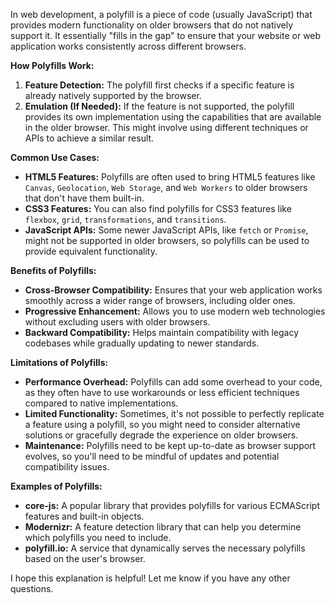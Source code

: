 In web development, a polyfill is a piece of code (usually JavaScript) that provides modern functionality on older browsers that do not natively support it. It essentially "fills in the gap" to ensure that your website or web application works consistently across different browsers.

**How Polyfills Work:**

1. **Feature Detection:** The polyfill first checks if a specific feature is already natively supported by the browser.
2. **Emulation (If Needed):** If the feature is not supported, the polyfill provides its own implementation using the capabilities that are available in the older browser. This might involve using different techniques or APIs to achieve a similar result.

**Common Use Cases:**

- **HTML5 Features:** Polyfills are often used to bring HTML5 features like `Canvas`, `Geolocation`, `Web Storage`, and `Web Workers` to older browsers that don't have them built-in.
- **CSS3 Features:** You can also find polyfills for CSS3 features like `flexbox`, `grid`, `transformations`, and `transitions`.
- **JavaScript APIs:** Some newer JavaScript APIs, like `fetch` or `Promise`, might not be supported in older browsers, so polyfills can be used to provide equivalent functionality.

**Benefits of Polyfills:**

- **Cross-Browser Compatibility:** Ensures that your web application works smoothly across a wider range of browsers, including older ones.
- **Progressive Enhancement:** Allows you to use modern web technologies without excluding users with older browsers.
- **Backward Compatibility:** Helps maintain compatibility with legacy codebases while gradually updating to newer standards.

**Limitations of Polyfills:**

- **Performance Overhead:** Polyfills can add some overhead to your code, as they often have to use workarounds or less efficient techniques compared to native implementations.
- **Limited Functionality:** Sometimes, it's not possible to perfectly replicate a feature using a polyfill, so you might need to consider alternative solutions or gracefully degrade the experience on older browsers.
- **Maintenance:** Polyfills need to be kept up-to-date as browser support evolves, so you'll need to be mindful of updates and potential compatibility issues.

**Examples of Polyfills:**

- **core-js:** A popular library that provides polyfills for various ECMAScript features and built-in objects.
- **Modernizr:** A feature detection library that can help you determine which polyfills you need to include.
- **polyfill.io:** A service that dynamically serves the necessary polyfills based on the user's browser.

I hope this explanation is helpful! Let me know if you have any other questions.
